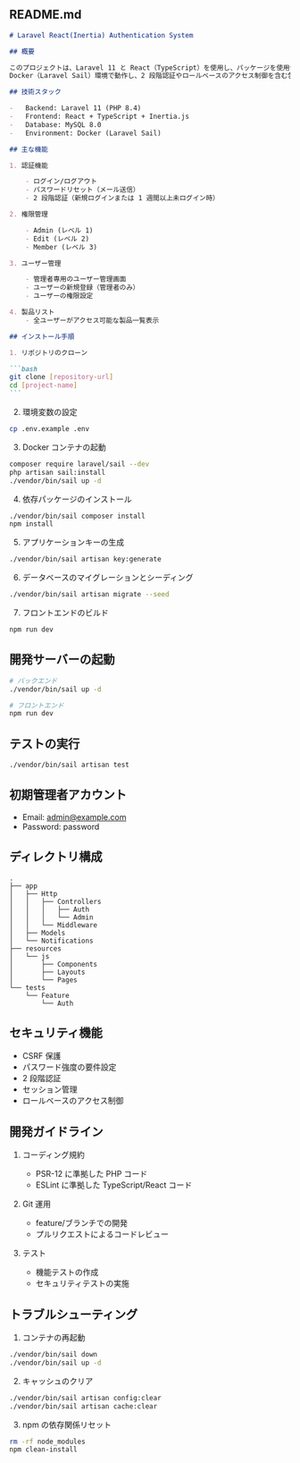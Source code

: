 ## README.md

````markdown
# Laravel React(Inertia) Authentication System

## 概要

このプロジェクトは、Laravel 11 と React（TypeScript）を使用し、パッケージを使用せず認証システムを実装した Web アプリケーションです。
Docker（Laravel Sail）環境で動作し、2 段階認証やロールベースのアクセス制御を含む包括的な認証機能を提供します。

## 技術スタック

-   Backend: Laravel 11 (PHP 8.4)
-   Frontend: React + TypeScript + Inertia.js
-   Database: MySQL 8.0
-   Environment: Docker (Laravel Sail)

## 主な機能

1. 認証機能

    - ログイン/ログアウト
    - パスワードリセット（メール送信）
    - 2 段階認証（新規ログインまたは 1 週間以上未ログイン時）

2. 権限管理

    - Admin (レベル 1)
    - Edit (レベル 2)
    - Member (レベル 3)

3. ユーザー管理

    - 管理者専用のユーザー管理画面
    - ユーザーの新規登録（管理者のみ）
    - ユーザーの権限設定

4. 製品リスト
    - 全ユーザーがアクセス可能な製品一覧表示

## インストール手順

1. リポジトリのクローン

```bash
git clone [repository-url]
cd [project-name]
```
````

2. 環境変数の設定

```bash
cp .env.example .env
```

3. Docker コンテナの起動

```bash
composer require laravel/sail --dev
php artisan sail:install
./vendor/bin/sail up -d
```

4. 依存パッケージのインストール

```bash
./vendor/bin/sail composer install
npm install
```

5. アプリケーションキーの生成

```bash
./vendor/bin/sail artisan key:generate
```

6. データベースのマイグレーションとシーディング

```bash
./vendor/bin/sail artisan migrate --seed
```

7. フロントエンドのビルド

```bash
npm run dev
```

## 開発サーバーの起動

```bash
# バックエンド
./vendor/bin/sail up -d

# フロントエンド
npm run dev
```

## テストの実行

```bash
./vendor/bin/sail artisan test
```

## 初期管理者アカウント

-   Email: admin@example.com
-   Password: password

## ディレクトリ構成

```
.
├── app
│   ├── Http
│   │   ├── Controllers
│   │   │   ├── Auth
│   │   │   └── Admin
│   │   └── Middleware
│   ├── Models
│   └── Notifications
├── resources
│   └── js
│       ├── Components
│       ├── Layouts
│       └── Pages
└── tests
    └── Feature
        └── Auth
```

## セキュリティ機能

-   CSRF 保護
-   パスワード強度の要件設定
-   2 段階認証
-   セッション管理
-   ロールベースのアクセス制御

## 開発ガイドライン

1. コーディング規約

    - PSR-12 に準拠した PHP コード
    - ESLint に準拠した TypeScript/React コード

2. Git 運用

    - feature/ブランチでの開発
    - プルリクエストによるコードレビュー

3. テスト
    - 機能テストの作成
    - セキュリティテストの実施

## トラブルシューティング

1. コンテナの再起動

```bash
./vendor/bin/sail down
./vendor/bin/sail up -d
```

2. キャッシュのクリア

```bash
./vendor/bin/sail artisan config:clear
./vendor/bin/sail artisan cache:clear
```

3. npm の依存関係リセット

```bash
rm -rf node_modules
npm clean-install
```

